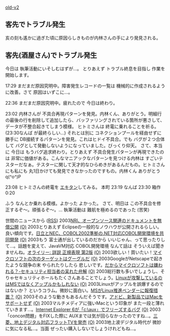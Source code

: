 [old-v2](ig030708-orig.html)

## 客先でトラブル発生

亥の刻も遙かに過ぎた頃に原因らしきものが内林さんの手により発見される。






## 客先(酒屋さん)でトラブル発生


今日は 執筆活動にいそしむはずが…。
とりあえず トラブル終息を目指し 作業を開始します。

17:29 まだまだ原因究明中。障害発生レコードの一覧は 機械的に作成されるように改善。さて
原因はいずこに…。

22:36 まだまだ原因究明中。疲れたので 今日は終わり。

23:02 内林さんが 不具合再現パターンを発見。内林くん、ありがとう。明細行の最後の行を削除して追加したら、バッファリングされている箇所が悪さして、データが不整合起きてしまう模様。
ヒトミさんは 終電に乗れることを祈る。(23:30なんば が最終らしい…)
それとは別に コネクションプールを経由せずに勝手に DB接続するパターンを発見。これはヒドイ不具合。でも
バグが２つ合体して バグとして発動しないようになっていました。びっくり仰天。
さて、本当に 今日は もうバグ追求終わり。とりあえず 不具合発生パターンが再現できたのは
非常に価値がある。こんなマニアックなパターンを見つける内林は すごいテスターだなぁ。テスターに関して天才的なひらめきがあるんだもの。ヒトミさんにも私にも
丸1日かけても発見できなかったのですもの。内林くん ありがとう q(^o^)P

23:08 ヒトミさんの終電を [エキタン](http://ekitan.com/)してみる。
本町 23:19
  なんば 23:30
  箱作 0:20


ふう なんとか乗れる模様。よかった よかった。
さて、明日は この不具合を修正するぞ～。頑張るぞ～。… 執筆活動は 難航を極めるのであった
(苦笑)



世間のニュースから ([RSS](ig030708-news.xml)) 2003[NRI、オープンソース関連のドキュメントを無償公開](http://japan.cnet.com/news/ent/story/0,2000047623,20059787,00.htm) [(O)](http://japan.cnet.com/news/ent/story/0,2000047623,20059787,00.htm) 2003とりあえず Eclipseの一般的なノウハウが公開されるらしい。良い傾向です。[日立とNEC、COBOL2002準拠の.NET対応COBOL開発環境を共同開発](http://japan.cnet.com/news/ent/story/0,2000047623,20059740,00.htm) [(O)](http://japan.cnet.com/news/ent/story/0,2000047623,20059740,00.htm) 2003もう 富士通が出しているのだから いいじゃん、って思ったりして…。話題を変えて、JavaVM対応 COBOL開発環境 なんて話は そういえば聞きませんね。[オライリー: 詳説 正規表現 第2版](http://www.oreilly.co.jp/BOOK/regex2/) [(O)](http://www.oreilly.co.jp/BOOK/regex2/) 2003欲しい！買いたい！[マイクロソフトの次のターゲットはグーグルだ](http://japan.cnet.com/news/special/story/0,2000047679,20059743,00.htm) [(O)](http://japan.cnet.com/news/special/story/0,2000047679,20059743,00.htm) 2003GoogleがNetscapeで起きたような競争の末 やられたりしたら 悲しいです。[だからマイクロソフトは嫌われる？-セキュリティ担当者の呆れた弁解](http://japan.cnet.com/svc/rss?id=1261.47623.59757) [(O)](http://japan.cnet.com/svc/rss?id=1261.47623.59757) 2003総行数も多いでしょうし、そりゃセキュリティホールもたくさんあることでしょう。[Linuxが攻撃しているのはMSではなくアップルかもしれない](http://blog.cnetnetworks.jp/umeda/archives/000480.html) [(O)](http://blog.cnetnetworks.jp/umeda/archives/000480.html) 2003Linuxがアップルを誤爆するのではないか？ というコラム。微妙に面白い。[MSがLinux推進ベンダーに報復措置？](http://www.zdnet.co.jp/news/0307/08/nebt_06.html) [(O)](http://www.zdnet.co.jp/news/0307/08/nebt_06.html) 2003そのような動きもあるんだそうです。[アドビ、新製品ではMacをサポートせず](http://japan.cnet.com/news/tech/story/0,2000047674,20059771,00.htm) [(O)](http://japan.cnet.com/news/tech/story/0,2000047674,20059771,00.htm) 2003マルチメディアに強いMacという印象が また一段と薄れていきます…。[Internet Explorer 6が「c:\aux」でフリーズするバグ](http://www.zdnet.co.jp/news/0307/08/njbt_06.html) [(O)](http://www.zdnet.co.jp/news/0307/08/njbt_06.html) 2003「concon問題」をFIXした際に AUXまでは気が回らなかったのですね…。[三菱、地上デジタル対応フラットTVを発売](http://www.zdnet.co.jp/news/0307/08/njbt_09.html) [(O)](http://www.zdnet.co.jp/news/0307/08/njbt_09.html) 2003地上波デジタル時代が 微妙に気になる私…。当面 ぜったい購入しないでしょうけれどもね…。